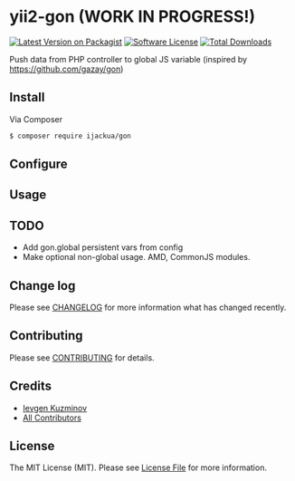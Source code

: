 # yii2-gon (WORK IN PROGRESS!)

[![Latest Version on Packagist][ico-version]][link-packagist]
[![Software License][ico-license]](LICENSE.md)
[![Total Downloads][ico-downloads]][link-downloads]

Push data from PHP controller to global JS variable (inspired by https://github.com/gazay/gon)

## Install

Via Composer

``` bash
$ composer require ijackua/gon
```

## Configure




## Usage





## TODO

* Add gon.global persistent vars from config
* Make optional non-global usage. AMD, CommonJS modules.

## Change log

Please see [CHANGELOG](CHANGELOG.md) for more information what has changed recently.

## Contributing

Please see [CONTRIBUTING](CONTRIBUTING.md) for details.

## Credits

- [Ievgen Kuzminov][link-author]
- [All Contributors][link-contributors]

## License

The MIT License (MIT). Please see [License File](LICENSE.md) for more information.

[ico-version]: https://img.shields.io/packagist/v/ijackua/gon.svg?style=flat-square
[ico-license]: https://img.shields.io/badge/license-MIT-brightgreen.svg?style=flat-square
[ico-downloads]: https://img.shields.io/packagist/dt/ijackua/gon.svg?style=flat-square

[link-packagist]: https://packagist.org/packages/ijackua/gon
[link-downloads]: https://packagist.org/packages/ijackua/gon
[link-author]: https://github.com/iJackUA
[link-contributors]: ../../contributors
